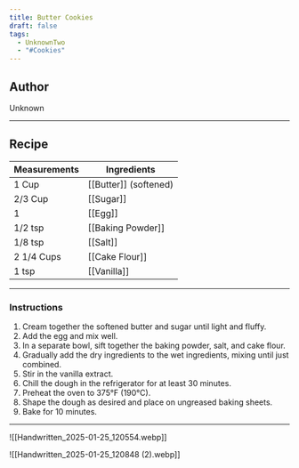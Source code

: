 ```yaml
---
title: Butter Cookies
draft: false
tags:
  - UnknownTwo
  - "#Cookies"
---
```

## Author
Unknown
___
## Recipe

| Measurements | Ingredients               |
| :----------- | ------------------------- |
|1 Cup|[[Butter]] (softened)|
|2/3 Cup|[[Sugar]]|
|1|[[Egg]]|
|1/2 tsp|[[Baking Powder]]|
|1/8 tsp|[[Salt]]|
|2 1/4 Cups|[[Cake Flour]]|
|1 tsp|[[Vanilla]]|
___
### Instructions
1. Cream together the softened butter and sugar until light and fluffy.
2. Add the egg and mix well.
3. In a separate bowl, sift together the baking powder, salt, and cake flour.
4. Gradually add the dry ingredients to the wet ingredients, mixing until just combined.
5. Stir in the vanilla extract.
6. Chill the dough in the refrigerator for at least 30 minutes.
7. Preheat the oven to 375°F (190°C).
8. Shape the dough as desired and place on ungreased baking sheets.
9. Bake for 10 minutes.
___
![[Handwritten_2025-01-25_120554.webp]]

![[Handwritten_2025-01-25_120848 (2).webp]]